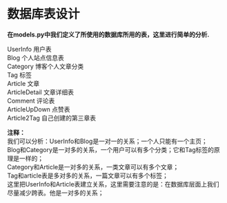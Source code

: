 # 数据库表设计   
**在models.py中我们定义了所使用的数据库所用的表，这里进行简单的分析.**   

UserInfo   用户表  
Blog       个人站点信息表  
Category   博客个人文章分类  
Tag        标签  
Article    文章  
ArticleDetail    文章详细表  
Comment    评论表  
ArticleUpDown    点赞表  
Article2Tag      自己创建的第三章表  

**注释：**  
我们可以分析：UserInfo和Blog是一对一的关系；一个人只能有一个主页；  
Blog和Category是一对多的关系，一个用户可以有多个分类；它和Tag标签的原理是一样的；  
Category和Article是一对多的关系，一类文章可以有多个文章；  
Tag和article表是多对多的关系，一篇文章可以有多个标签；  
这里把UserInfo和Article表建立关系，这里需要注意的是：在数据库层面上我们尽量减少跨表。他是一对多的关系；  






